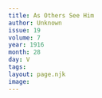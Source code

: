 ```yaml
---
title: As Others See Him
author: Unknown
issue: 19
volume: 7
year: 1916
month: 28
day: V
tags:
layout: page.njk
image:
---
```





